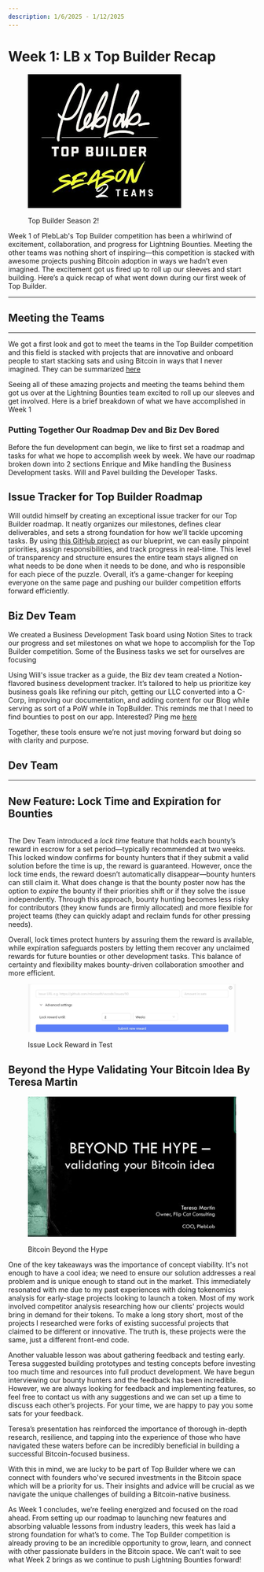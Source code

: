 ```yaml
---
description: 1/6/2025 - 1/12/2025
---
```


# Week 1: LB x Top Builder Recap

<figure><img src="../../../.gitbook/assets/tb_season2.JPG" alt=""><figcaption><p>Top Builder Season 2!</p></figcaption></figure>

Week 1 of PlebLab's Top Builder competition has been a whirlwind of excitement, collaboration, and progress for Lightning Bounties. Meeting the other teams was nothing short of inspiring—this competition is stacked with awesome projects pushing Bitcoin adoption in ways we hadn’t even imagined. The excitement got us fired up to roll up our sleeves and start building. Here’s a quick recap of what went down during our first week of Top Builder.

***

## Meeting the Teams

***

We got a first look and got to meet the teams in the Top Builder competition and this field is stacked with projects that are innovative and onboard people to start stacking sats and using Bitcoin in ways that I never imagined. They can be summarized [here](https://blog.lightningbounties.com/top-builder-2025/top-builder-x-lightning-bounties#topbuilder-teams)

Seeing all of these amazing projects and meeting the teams behind them got us over at the Lightning Bounties team excited to roll up our sleeves and get involved. Here is a brief breakdown of what we have accomplished in Week 1

### Putting Together Our Roadmap Dev and Biz Dev Bored

Before the fun development can begin, we like to first set a roadmap and tasks for what we hope to accomplish week by week. We have our roadmap broken down into 2 sections Enrique and Mike handling the Business Development tasks. Will and Pavel building the Developer Tasks.

## Issue Tracker  for Top Builder Roadmap

Will outdid himself by creating an exceptional issue tracker for our Top Builder roadmap. It neatly organizes our milestones, defines clear deliverables, and sets a strong foundation for how we’ll tackle upcoming tasks. By using [this GitHub project](https://github.com/orgs/Lightning-Bounties/projects/2/views/1) as our blueprint, we can easily pinpoint priorities, assign responsibilities, and track progress in real-time. This level of transparency and structure ensures the entire team stays aligned on what needs to be done when it needs to be done, and who is responsible for each piece of the puzzle. Overall, it’s a game-changer for keeping everyone on the same page and pushing our builder competition efforts forward efficiently.

## Biz Dev Team



We created a Business Development Task board using Notion Sites to track our progress and set milestones on what we hope to accomplish for the Top Builder competition. Some of the Business tasks we set for ourselves are focusing&#x20;



Using Will's issue tracker as a guide, the Biz dev team created a Notion-flavored business development tracker. It’s tailored to help us prioritize key business goals like refining our pitch, getting our LLC converted into a C-Corp, improving our documentation, and adding content for our Blog while serving as sort of a PoW while in TopBuilder. This reminds me that I need to find bounties to post on our app. Interested? Ping me [here ](mailto:mike@lightningbounties.com)&#x20;

Together, these tools ensure we’re not just moving forward but doing so with clarity and purpose.

## Dev Team

***



## **New Feature: Lock Time and Expiration for Bounties**

\
The Dev Team introduced a _lock time_ feature that holds each bounty’s reward in escrow for a set period—typically recommended at two weeks. This locked window confirms for bounty hunters that if they submit a valid solution before the time is up, the reward is guaranteed. However, once the lock time ends, the reward doesn’t automatically disappear—bounty hunters can still claim it. What does change is that the bounty poster now has the option to _expire_ the bounty if their priorities shift or if they solve the issue independently. Through this approach, bounty hunting becomes less risky for contributors (they know funds are firmly allocated) and more flexible for project teams (they can quickly adapt and reclaim funds for other pressing needs).&#x20;

Overall, lock times protect hunters by assuring them the reward is available, while expiration safeguards posters by letting them recover any unclaimed rewards for future bounties or other development tasks. This balance of certainty and flexibility makes bounty-driven collaboration smoother and more efficient.

<figure><img src="../../../.gitbook/assets/lock_expiry_ss.JPG" alt=""><figcaption><p>Issue Lock Reward in Test</p></figcaption></figure>





## Beyond the Hype Validating Your Bitcoin Idea By Teresa Martin

<figure><img src="../../../.gitbook/assets/bitcoin_beyond_the_hype.JPG" alt=""><figcaption><p>Bitcoin Beyond the Hype</p></figcaption></figure>

One of the key takeaways was the importance of concept viability. It's not enough to have a cool idea; we need to ensure our solution addresses a real problem and is unique enough to stand out in the market. This immediately resonated with me due to my past experiences with doing tokenomics analysis for early-stage projects looking to launch a token. Most of my work involved competitor analysis researching how our clients' projects would bring in demand for their tokens. To make a long story short, most of the projects I researched were forks of existing successful projects that claimed to be different or innovative. The truth is, these projects were the same, just a different front-end code.

Another valuable lesson was about gathering feedback and testing early. Teresa suggested building prototypes and testing concepts before investing too much time and resources into full product development. We have begun interviewing our bounty hunters and the feedback has been incredible. However, we are always looking for feedback and implementing features, so feel free to contact us with any suggestions and we can set up a time to discuss each other’s projects. For your time, we are happy to pay you some sats for your feedback.

Teresa’s presentation has reinforced the importance of thorough in-depth research, resilience, and tapping into the experience of those who have navigated these waters before can be incredibly beneficial in building a successful Bitcoin-focused business.

With this in mind, we are lucky to be part of Top Builder where we can connect with founders who've secured investments in the Bitcoin space which will be a priority for us. Their insights and advice will be crucial as we navigate the unique challenges of building a Bitcoin-native business.





As Week 1 concludes, we’re feeling energized and focused on the road ahead. From setting up our roadmap to launching new features and absorbing valuable lessons from industry leaders, this week has laid a strong foundation for what’s to come. The Top Builder competition is already proving to be an incredible opportunity to grow, learn, and connect with other passionate builders in the Bitcoin space. We can’t wait to see what Week 2 brings as we continue to push Lightning Bounties forward!

